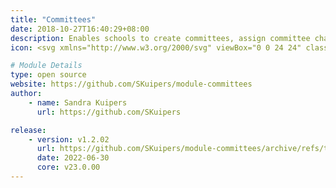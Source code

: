 ```yaml
---
title: "Committees"
date: 2018-10-27T16:40:29+08:00
description: Enables schools to create committees, assign committee chairs and manage their members. An open sign-up option allows members to join a committee of their choice.
icon: <svg xmlns="http://www.w3.org/2000/svg" viewBox="0 0 24 24" class="w-8 icon-chat-group"><path class="fill-current" d="M20.3 12.04l1.01 3a1 1 0 0 1-1.26 1.27l-3.01-1a7 7 0 1 1 3.27-3.27zM11 10a1 1 0 1 0 0-2 1 1 0 0 0 0 2zm3 0a1 1 0 1 0 0-2 1 1 0 0 0 0 2zm3 0a1 1 0 1 0 0-2 1 1 0 0 0 0 2z"/><path class="fill-primary" d="M15.88 17.8a7 7 0 0 1-8.92 2.5l-3 1.01a1 1 0 0 1-1.27-1.26l1-3.01A6.97 6.97 0 0 1 5 9.1a9 9 0 0 0 10.88 8.7z"/></svg>

# Module Details
type: open source
website: https://github.com/SKuipers/module-committees
author:
    - name: Sandra Kuipers
      url: https://github.com/SKuipers

release:
    - version: v1.2.02
      url: https://github.com/SKuipers/module-committees/archive/refs/tags/v1.2.02.zip
      date: 2022-06-30
      core: v23.0.00
---
```

